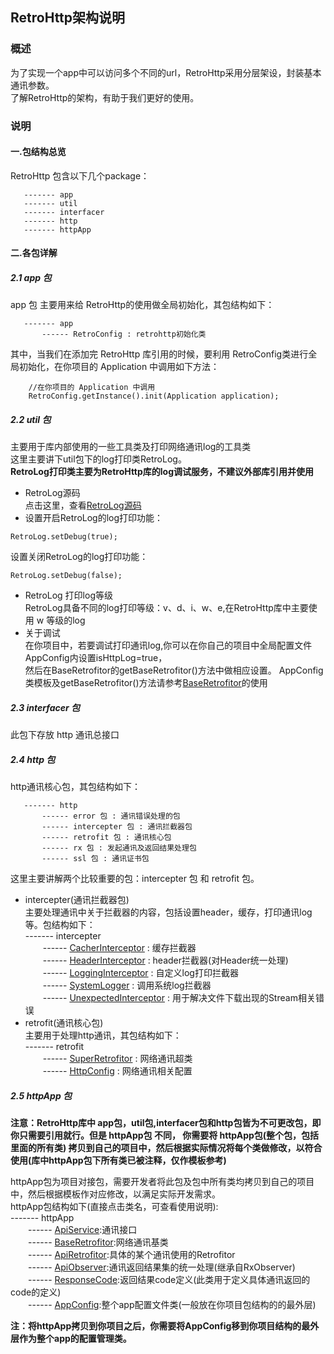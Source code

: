 ## RetroHttp架构说明

### 概述
为了实现一个app中可以访问多个不同的url，RetroHttp采用分层架设，封装基本通讯参数。  
了解RetroHttp的架构，有助于我们更好的使用。

### 说明
#### 一.包结构总览
RetroHttp 包含以下几个package：
```
   ------- app
   ------- util
   ------- interfacer
   ------- http
   ------- httpApp
```
#### 二.各包详解
##### 2.1 app 包
app 包 主要用来给 RetroHttp的使用做全局初始化，其包结构如下：
```
   ------- app
       ------ RetroConfig : retrohttp初始化类    
```
其中，当我们在添加完 RetroHttp 库引用的时候，要利用 RetroConfig类进行全局初始化，在你项目的 Application 中调用如下方法：
```
    //在你项目的 Application 中调用 
    RetroConfig.getInstance().init(Application application);
```
##### 2.2 util 包
主要用于库内部使用的一些工具类及打印网络通讯log的工具类  
这里主要讲下util包下的log打印类RetroLog。  
**RetroLog打印类主要为RetroHttp库的log调试服务，不建议外部库引用并使用**
- RetroLog源码  
点击这里，查看[RetroLog源码](https://github.com/ShaoqiangPei/RetroHttp/blob/master/RetroHttp/httplibrary/src/main/java/com/httplibrary/util/RetroLog.java)
- 设置开启RetroLog的log打印功能： 
```
RetroLog.setDebug(true);
```
设置关闭RetroLog的log打印功能：
```
RetroLog.setDebug(false);
```
- RetroLog 打印log等级  
RetroLog具备不同的log打印等级：v、d、i、w、e,在RetroHttp库中主要使用 w 等级的log
- 关于调试  
在你项目中，若要调试打印通讯log,你可以在你自己的项目中全局配置文件AppConfig内设置isHttpLog=true，  
然后在BaseRetrofitor的getBaseRetrofitor()方法中做相应设置。
AppConfig类模板及getBaseRetrofitor()方法请参考[BaseRetrofitor](https://github.com/ShaoqiangPei/RetroHttp/blob/master/read/BaseRetrofitor%E4%BD%BF%E7%94%A8%E8%AF%B4%E6%98%8E.md)的使用

##### 2.3 interfacer 包
此包下存放 http 通讯总接口

##### 2.4 http 包
http通讯核心包，其包结构如下：
```
   ------- http
       ------ error 包 : 通讯错误处理的包 
       ------ intercepter 包 : 通讯拦截器包 
       ------ retrofit 包 : 通讯核心包
       ------ rx 包 : 发起通讯及返回结果处理包
       ------ ssl 包 : 通讯证书包
```
这里主要讲解两个比较重要的包：intercepter 包 和 retrofit 包。  
- intercepter(通讯拦截器包)  
主要处理通讯中关于拦截器的内容，包括设置header，缓存，打印通讯log等。包结构如下：  
   ------- intercepter  
   &emsp;&emsp;------ [CacherInterceptor](https://github.com/ShaoqiangPei/RetroHttp/blob/master/RetroHttp/httplibrary/src/main/java/com/httplibrary/http/interceptor/CacherInterceptor.java) : 缓存拦截器  
   &emsp;&emsp;------ [HeaderInterceptor](https://github.com/ShaoqiangPei/RetroHttp/blob/master/RetroHttp/httplibrary/src/main/java/com/httplibrary/http/interceptor/HeaderInterceptor.java) : header拦截器(对Header统一处理)  
   &emsp;&emsp;------ [LoggingInterceptor](https://github.com/ShaoqiangPei/RetroHttp/blob/master/RetroHttp/httplibrary/src/main/java/com/httplibrary/http/interceptor/LoggingInterceptor.java) : 自定义log打印拦截器   
   &emsp;&emsp;------ [SystemLogger](https://github.com/ShaoqiangPei/RetroHttp/blob/master/RetroHttp/httplibrary/src/main/java/com/httplibrary/http/interceptor/SystemLogger.java) : 调用系统log拦截器   
   &emsp;&emsp;------ [UnexpectedInterceptor](https://github.com/ShaoqiangPei/RetroHttp/blob/master/RetroHttp/httplibrary/src/main/java/com/httplibrary/http/interceptor/UnexpectedInterceptor.java) : 用于解决文件下载出现的Stream相关错误     
- retrofit(通讯核心包)    
主要用于处理http通讯，其包结构如下：   
   ------- retrofit   
   &emsp;&emsp;------ [SuperRetrofitor](https://github.com/ShaoqiangPei/RetroHttp/blob/master/RetroHttp/httplibrary/src/main/java/com/httplibrary/http/retrofit/SuperRetrofitor.java) : 网络通讯超类   
   &emsp;&emsp;------ [HttpConfig](https://github.com/ShaoqiangPei/RetroHttp/blob/master/RetroHttp/httplibrary/src/main/java/com/httplibrary/http/retrofit/HttpConfig.java) : 网络通讯相关配置     
##### 2.5 httpApp 包
**注意：RetroHttp库中 app包，util包,interfacer包和http包皆为不可更改包，即你只需要引用就行。但是 httpApp包 不同，
你需要将 httpApp包(整个包，包括里面的所有类) 拷贝到自己的项目中，然后根据实际情况将每个类做修改，以符合使用(库中httpApp包下所有类已被注释，仅作模板参考)**  

httpApp包为项目对接包，需要开发者将此包及包中所有类均拷贝到自己的项目中，然后根据模板作对应修改，以满足实际开发需求。  
httpApp包结构如下(直接点击类名，可查看使用说明):  
   ------- httpApp  
   &emsp;&emsp;------ [ApiService](https://github.com/ShaoqiangPei/RetroHttp/blob/master/read/ApiService%E4%BD%BF%E7%94%A8%E8%AF%B4%E6%98%8E.md):通讯接口   
   &emsp;&emsp;------ [BaseRetrofitor](https://github.com/ShaoqiangPei/RetroHttp/blob/master/read/BaseRetrofitor%E4%BD%BF%E7%94%A8%E8%AF%B4%E6%98%8E.md):网络通讯基类  
   &emsp;&emsp;------ [ApiRetrofitor](https://github.com/ShaoqiangPei/RetroHttp/blob/master/read/ApiRetrofitor%E4%BD%BF%E7%94%A8%E8%AF%B4%E6%98%8E.md):具体的某个通讯使用的Retrofitor   
   &emsp;&emsp;------ [ApiObserver](https://github.com/ShaoqiangPei/RetroHttp/blob/master/read/ApiObserver%E4%BD%BF%E7%94%A8%E8%AF%B4%E6%98%8E.md):通讯返回结果集的统一处理(继承自RxObserver)    
   &emsp;&emsp;------ [ResponseCode](https://github.com/ShaoqiangPei/RetroHttp/blob/master/read/ResponseCode%E4%BD%BF%E7%94%A8%E8%AF%B4%E6%98%8E.md):返回结果code定义(此类用于定义具体通讯返回的code的定义)   
   &emsp;&emsp;------ [AppConfig](https://github.com/ShaoqiangPei/RetroHttp/blob/master/RetroHttp/httplibrary/src/main/java/com/httplibrary/httpApp/AppConfig.java):整个app配置文件类(一般放在你项目包结构的的最外层)   
   
**注：将httpApp拷贝到你项目之后，你需要将AppConfig移到你项目结构的最外层作为整个app的配置管理类。**





